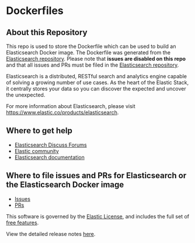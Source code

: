 # Dockerfiles

## About this Repository

This repo is used to store the Dockerfile which can be used to build an
Elasticsearch Docker image. The Dockerfile was generated from the [Elasticsearch
repository](https://github.com/elastic/elasticsearch). Please note that **issues
are disabled on this repo** and that all issues and PRs must be filed in the
[Elasticsearch repository](https://github.com/elastic/elasticsearch).

Elasticsearch is a distributed, RESTful search and analytics engine capable of
solving a growing number of use cases. As the heart of the Elastic Stack, it
centrally stores your data so you can discover the expected and uncover the
unexpected.

For more information about Elasticsearch, please visit
https://www.elastic.co/products/elasticsearch.

## Where to get help

- [Elasticsearch Discuss Forums](https://discuss.elastic.co/c/elasticsearch) 
- [Elastic community](https://www.elastic.co/community)
- [Elasticsearch documentation](https://www.elastic.co/guide/en/elasticsearch/reference/master/index.html)

## Where to file issues and PRs for Elasticsearch or the Elasticsearch Docker image

- [Issues](https://github.com/elastic/elasticsearch/issues)
- [PRs](https://github.com/elastic/elasticsearch/pulls)

This software is governed by the [Elastic
License](https://github.com/elastic/elasticsearch/blob/7.2/licenses/ELASTIC-LICENSE.txt),
and includes the full set of [free
features](https://www.elastic.co/subscriptions).

View the detailed release notes
[here](https://www.elastic.co/guide/en/elasticsearch/reference/7.2/es-release-notes.html).
